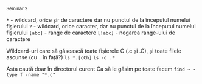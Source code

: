 <sub>Seminar 2</sub>

`*` - wildcard, orice șir de caractere dar nu punctul de la începutul numelui fișierului
`?` - wildcard, orice caracter, dar nu punctul de la începutul numelui fișierului
`[abc]` - range de caractere
`[!abc]` - negarea range-ului de caractere

Wildcard-uri care să găsească toate fișierele C (.c și .C), și toate filele ascunse (cu `.` în față?)
`ls *.[cCh]`
`ls -d .*`

Asta caută doar în directorul curent
Ca să le găsim pe toate facem
`find ~ -type f -name "*.c"`